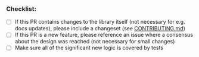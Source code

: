 <!--
  Thanks for filing a pull request on Apollo Client!

  A few automated bots may chime in on your PR. They are here to help
  with reviewing and ensuring Apollo Client is production ready after each
  pull request merge.

    - apollo-cla will respond asking you to sign the CLA if this is your first PR.
      It may also respond with warnings, messages, or fail the build if something is off.
      Don't worry, it'll help you to fix what is broken!

    - bundlesize is a status check to keep the footprint of Apollo Client as small as possible.

    - circleci will run tests, checking style of code, and generally make
      sure everything is working as expected

  Please look at the following checklist to ensure that your PR
  can be accepted quickly:
-->

### Checklist:

- [ ] If this PR contains changes to the library itself (not necessary for e.g. docs updates), please include a changeset (see [CONTRIBUTING.md](../CONTRIBUTING.md#changesets))
- [ ] If this PR is a new feature, please reference an issue where a consensus about the design was reached (not necessary for small changes)
- [ ] Make sure all of the significant new logic is covered by tests
